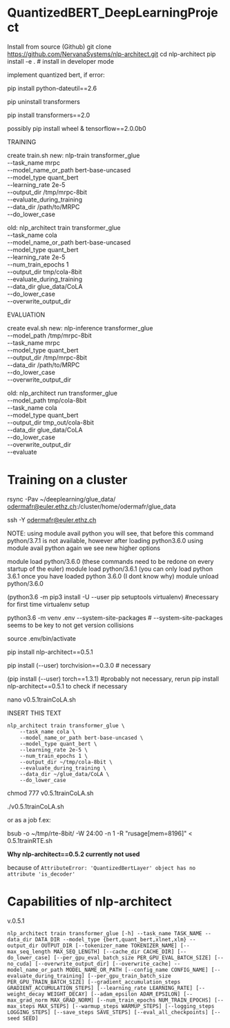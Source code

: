 # QuantizedBERT_DeepLearningProject

Install from source (Github)
git clone https://github.com/NervanaSystems/nlp-architect.git
cd nlp-architect
pip install -e .  # install in developer mode

implement quantized bert, if error:

  pip install python-dateutil==2.6
  
  pip uninstall transformers 
  
  pip install transformers==2.0
  
  possibly pip install wheel & tensorflow==2.0.0b0

TRAINING

create train.sh
new:
nlp-train transformer_glue \
    --task_name mrpc \
    --model_name_or_path bert-base-uncased \
    --model_type quant_bert \
    --learning_rate 2e-5 \
    --output_dir /tmp/mrpc-8bit \
    --evaluate_during_training \
    --data_dir /path/to/MRPC \
    --do_lower_case
    
old:
nlp_architect train transformer_glue \
    --task_name cola \
    --model_name_or_path bert-base-uncased \
    --model_type quant_bert \
    --learning_rate 2e-5 \
    --num_train_epochs 1 \
    --output_dir tmp/cola-8bit \
    --evaluate_during_training \
    --data_dir glue_data/CoLA \
    --do_lower_case \
    --overwrite_output_dir

EVALUATION

create eval.sh
new:
nlp-inference transformer_glue \
    --model_path /tmp/mrpc-8bit \
    --task_name mrpc \
    --model_type quant_bert \
    --output_dir /tmp/mrpc-8bit \
    --data_dir /path/to/MRPC \
    --do_lower_case \
    --overwrite_output_dir

old:
nlp_architect run transformer_glue \
    --model_path tmp/cola-8bit \
    --task_name cola \
    --model_type quant_bert \
    --output_dir tmp_out/cola-8bit \
    --data_dir glue_data/CoLA \
    --do_lower_case \
    --overwrite_output_dir \
    --evaluate
    
# Training on a cluster

rsync -Pav ~/deeplearning/glue_data/ odermafr@euler.ethz.ch:/cluster/home/odermafr/glue_data

ssh -Y odermafr@euler.ethz.ch

NOTE: using module avail python you will see, that before this command python/3.7.1 is not available, however after loading python3.6.0 using module avail python again we see new higher options

module load python/3.6.0 (these commands need to be redone on every startup of the euler)
module load python/3.6.1 (you can only load python 3.6.1 once you have loaded python 3.6.0 (I dont know why)
module unload python/3.6.0

(python3.6 -m pip3 install -U --user pip setuptools virtualenv) #necessary for first time virtualenv setup

python3.6 -m venv .env --system-site-packages    # --system-site-packages seems to be key to not get version collisions

source .env/bin/activate

pip install nlp-architect==0.5.1

pip install (--user) torchvision==0.3.0 # necessary

(pip install (--user) torch==1.3.1) #probably not necessary, rerun pip install nlp-architect==0.5.1 to check if necessary

nano v0.5.1trainCoLA.sh

INSERT THIS TEXT

    nlp_architect train transformer_glue \
        --task_name cola \
        --model_name_or_path bert-base-uncased \
        --model_type quant_bert \
        --learning_rate 2e-5 \
        --num_train_epochs 1 \
        --output_dir ~/tmp/cola-8bit \
        --evaluate_during_training \
        --data_dir ~/glue_data/CoLA \
        --do_lower_case
 
 chmod 777 v0.5.1trainCoLA.sh
 
 ./v0.5.1trainCoLA.sh
 
 or as a job f.ex:
 
 bsub -o ~/tmp/rte-8bit/ -W 24:00 -n 1 -R "rusage[mem=8196]" < 0.5.1trainRTE.sh
 
 **Why nlp-architect==0.5.2 currently not used**
 
 because of 
 `AttributeError: 'QuantizedBertLayer' object has no attribute 'is_decoder'` 

 
 # Capabilities of nlp-architect
 
 v.0.5.1
 
 `nlp_architect train transformer_glue [-h] --task_name TASK_NAME
                                            --data_dir DATA_DIR --model_type
                                            {bert,quant_bert,xlnet,xlm}
                                            --output_dir OUTPUT_DIR
                                            [--tokenizer_name TOKENIZER_NAME]
                                            [--max_seq_length MAX_SEQ_LENGTH]
                                            [--cache_dir CACHE_DIR]
                                            [--do_lower_case]
                                            [--per_gpu_eval_batch_size PER_GPU_EVAL_BATCH_SIZE]
                                            [--no_cuda]
                                            [--overwrite_output_dir]
                                            [--overwrite_cache]
                                            --model_name_or_path
                                            MODEL_NAME_OR_PATH
                                            [--config_name CONFIG_NAME]
                                            [--evaluate_during_training]
                                            [--per_gpu_train_batch_size PER_GPU_TRAIN_BATCH_SIZE]
                                            [--gradient_accumulation_steps GRADIENT_ACCUMULATION_STEPS]
                                            [--learning_rate LEARNING_RATE]
                                            [--weight_decay WEIGHT_DECAY]
                                            [--adam_epsilon ADAM_EPSILON]
                                            [--max_grad_norm MAX_GRAD_NORM]
                                            [--num_train_epochs NUM_TRAIN_EPOCHS]
                                            [--max_steps MAX_STEPS]
                                            [--warmup_steps WARMUP_STEPS]
                                            [--logging_steps LOGGING_STEPS]
                                            [--save_steps SAVE_STEPS]
                                            [--eval_all_checkpoints]
                                            [--seed SEED]`

